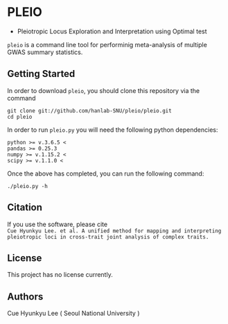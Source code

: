 # PLEIO 
- Pleiotropic Locus Exploration and Interpretation using Optimal test

`pleio` is a command line tool for performinig meta-analysis of multiple GWAS summary statistics. 

## Getting Started

In order to download `pleio`, you should clone this repository via the command
```
git clone git://github.com/hanlab-SNU/pleio/pleio.git
cd pleio
```

In order to run `pleio.py` you will need the following python dependencies:
```
python >= v.3.6.5 <
pandas >= 0.25.3 
numpy >= v.1.15.2 <
scipy >= v.1.1.0 <
```

Once the above has completed, you can run the following command:

```
./pleio.py -h
```

## Citation

If you use the software, please cite  
`Cue Hyunkyu Lee. et al. A unified method for mapping and interpreting pleiotropic loci in cross-trait joint analysis of complex traits.`

## License 

This project has no license currently.

## Authors

Cue Hyunkyu Lee ( Seoul National University )
